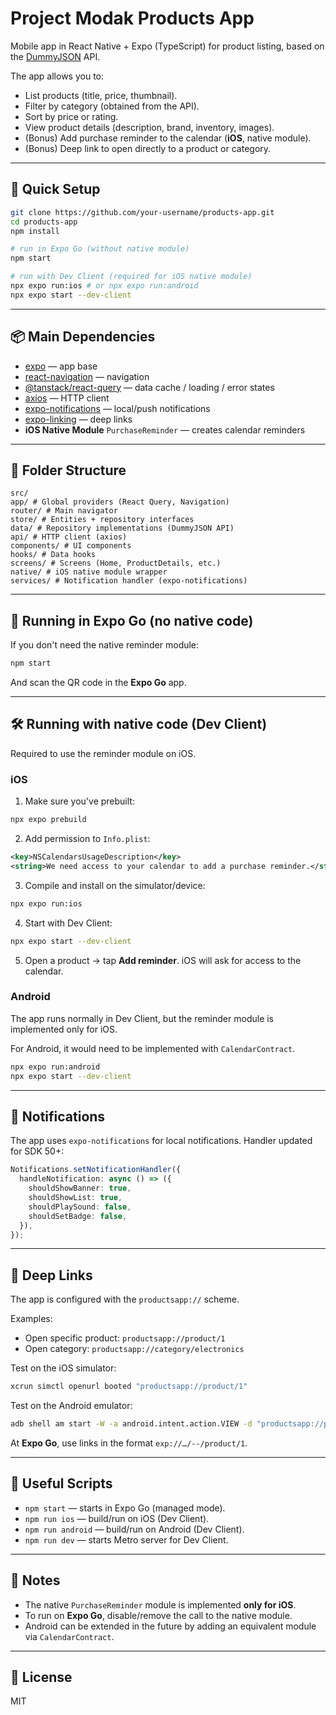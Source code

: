 # Project Modak Products App

Mobile app in React Native + Expo (TypeScript) for product listing, based on the [DummyJSON](https://dummyjson.com/docs/products) API.

The app allows you to:

- List products (title, price, thumbnail).
- Filter by category (obtained from the API).
- Sort by price or rating.
- View product details (description, brand, inventory, images).
- (Bonus) Add purchase reminder to the calendar (**iOS**, native module).
- (Bonus) Deep link to open directly to a product or category.

---

## 🚀 Quick Setup

```bash
git clone https://github.com/your-username/products-app.git
cd products-app
npm install

# run in Expo Go (without native module)
npm start

# run with Dev Client (required for iOS native module)
npx expo run:ios # or npx expo run:android
npx expo start --dev-client
```

---

## 📦 Main Dependencies

- [expo](https://docs.expo.dev/) — app base
- [react-navigation](https://reactnavigation.org/) — navigation
- [@tanstack/react-query](https://tanstack.com/query) — data cache / loading / error states
- [axios](https://axios-http.com/) — HTTP client
- [expo-notifications](https://docs.expo.dev/versions/latest/sdk/notifications/) — local/push notifications
- [expo-linking](https://docs.expo.dev/versions/latest/sdk/linking/) — deep links
- **iOS Native Module** `PurchaseReminder` — creates calendar reminders

---

## 📂 Folder Structure

```
src/
app/ # Global providers (React Query, Navigation)
router/ # Main navigator
store/ # Entities + repository interfaces
data/ # Repository implementations (DummyJSON API)
api/ # HTTP client (axios)
components/ # UI components
hooks/ # Data hooks
screens/ # Screens (Home, ProductDetails, etc.)
native/ # iOS native module wrapper
services/ # Notification handler (expo-notifications)
```

---

## 📱 Running in **Expo Go** (no native code)

If you don't need the native reminder module:

```bash
npm start
```

And scan the QR code in the **Expo Go** app.

---

## 🛠️ Running with **native code** (Dev Client)

Required to use the reminder module on iOS.

### iOS

1. Make sure you've prebuilt:

```bash
npx expo prebuild
```

2. Add permission to `Info.plist`:

```xml
<key>NSCalendarsUsageDescription</key>
<string>We need access to your calendar to add a purchase reminder.</string>
```

3. Compile and install on the simulator/device:

```bash
npx expo run:ios
```

4. Start with Dev Client:

```bash
npx expo start --dev-client
```

5. Open a product → tap **Add reminder**. iOS will ask for access to the calendar.

### Android

The app runs normally in Dev Client, but the reminder module is implemented only for iOS.

For Android, it would need to be implemented with `CalendarContract`.

```bash
npx expo run:android
npx expo start --dev-client
```

---

## 🔔 Notifications

The app uses `expo-notifications` for local notifications.
Handler updated for SDK 50+:

```ts
Notifications.setNotificationHandler({
  handleNotification: async () => ({
    shouldShowBanner: true,
    shouldShowList: true,
    shouldPlaySound: false,
    shouldSetBadge: false,
  }),
});
```

---

## 🔗 Deep Links

The app is configured with the `productsapp://` scheme.

Examples:

- Open specific product: `productsapp://product/1`
- Open category: `productsapp://category/electronics`

Test on the iOS simulator:

```bash
xcrun simctl openurl booted "productsapp://product/1"
```

Test on the Android emulator:

```bash
adb shell am start -W -a android.intent.action.VIEW -d "productsapp://product/1"
```

At **Expo Go**, use links in the format `exp://…/--/product/1`.

---

## 📜 Useful Scripts

- `npm start` — starts in Expo Go (managed mode).
- `npm run ios` — build/run on iOS (Dev Client).
- `npm run android` — build/run on Android (Dev Client).
- `npm run dev` — starts Metro server for Dev Client.

---

## 📌 Notes

- The native `PurchaseReminder` module is implemented **only for iOS**.
- To run on **Expo Go**, disable/remove the call to the native module.
- Android can be extended in the future by adding an equivalent module via `CalendarContract`.

---

## 📄 License

MIT
